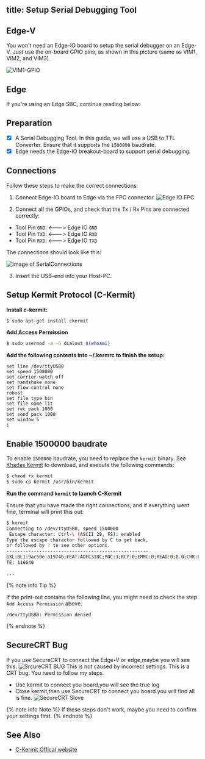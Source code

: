 title: Setup Serial Debugging Tool
---

## Edge-V
You won't need an Edge-IO board to setup the serial debugger on an Edge-V. Just use the on-board GPIO pins, as shown in this picture (same as VIM1, VIM2, and VIM3).

![VIM1-GPIO](/linux/images/vim1/SerialConnections_3Pin.jpg)

## Edge
If you're using an Edge SBC, continue reading below:

## Preparation
- [x] A Serial Debugging Tool. In this guide, we will use a USB to TTL Converter. Ensure that it supports the `1500000` baudrate.
- [x] Edge needs the Edge-IO breakout-board to support serial debugging.

## Connections
Follow these steps to make the correct connections:

1) Connect Edge-IO board to Edge via the FPC connector.
![Edge IO FPC](/linux/images/edge/edge_io.gif)

2) Connect all the GPIOs, and check that the Tx / Rx Pins are connected correctly:

  * Tool Pin `GND`: <---> Edge IO `GND`
  * Tool Pin `TXD`: <---> Edge IO `RXD`
  * Tool Pin `RXD`: <---> Edge IO `TXD`

The connections should look like this:

![Image of SerialConnections](/linux/images/edge/SerialConnections_3Pin.png)

3) Insert the USB-end into your Host-PC.

## Setup Kermit Protocol (C-Kermit)

**Install c-kermit:**

```sh
$ sudo apt-get install ckermit
```

**Add Access Permission**
```sh
$ sudo usermod -a -G dialout $(whoami)
```

**Add the following contents into ~/.kermrc to finish the setup:**

```
set line /dev/ttyUSB0
set speed 1500000
set carrier-watch off
set handshake none
set flow-control none
robust
set file type bin
set file name lit
set rec pack 1000
set send pack 1000
set window 5
c
```
## Enable 1500000 baudrate
To enable `1500000` baudrate, you need to replace the `kermit` binary. See [Khadas Kermit](https://dl.khadas.com/Tools/kermit) to download, and execute the following commands:

```sh
$ chmod +x kermit
$ sudo cp kermit /usr/bin/kermit
```

**Run the command `kermit` to launch C-Kermit**

Ensure that you have made the right connections, and if everything went fine, terminal will print this out:

```sh
$ kermit
Connecting to /dev/ttyUSB0, speed 1500000
 Escape character: Ctrl-\ (ASCII 28, FS): enabled
Type the escape character followed by C to get back,
or followed by ? to see other options.
----------------------------------------------------
GXL:BL1:9ac50e:a1974b;FEAT:ADFC318C;POC:3;RCY:0;EMMC:0;READ:0;0.0;CHK:0;
TE: 116640

...

```

{% note info Tip %}

If the print-out contains the following line, you might need to check the step `Add Access Permission` above.
```
/dev/ttyUSB0: Permission denied
```
{% endnote %}

## SecureCRT Bug

If you use SecureCRT to connect the Edge-V or edge,maybe you will see this.
![SrcureCRT BUG](/linux/images/edge/SourceCRT_BUG.png)
This is not caused by incorrect settings. This is a CRT bug. You need to follow my steps.
* Use kermit to connect you board,you will see the true log
* Close kermit,then use SecureCRT to connect you board.you will find all is fine.
![SecureCRT Slove](/linux/images/edge/SourceCRT_BUG_slove.png)


{% note info Note %}
If these steps don't work, maybe you need to confirm your settings first.
{% endnote %}

## See Also

* [C-Kermit Offical website](http://www.columbia.edu/kermit/index.html)
